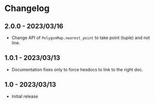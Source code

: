 # Changelog

## 2.0.0 - 2023/03/16

* Change API of `PolygonMap.nearest_point` to take point (tuple) and not line.

## 1.0.1 - 2023/03/13

* Documentation fixes only to force hexdocs to link to the right doc.

## 1.0 -  2023/03/13

* Initial release
